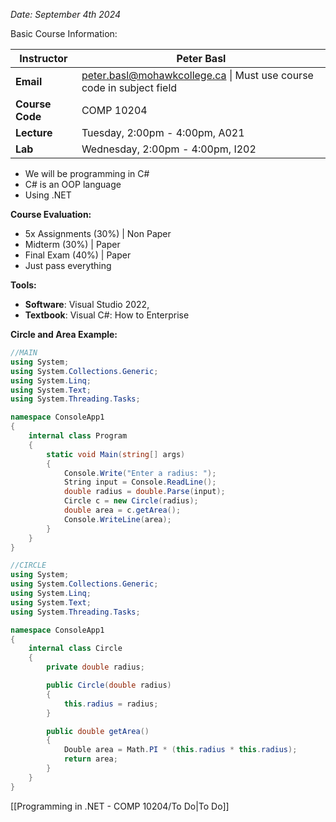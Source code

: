 *Date: September 4th 2024*

Basic Course Information:

| **Instructor**  | Peter Basl                                                                                                 |
| --------------- | ---------------------------------------------------------------------------------------------------------- |
| **Email**       | [peter.basl@mohawkcollege.ca](mailto:peter.basl@mohawkcollege.ca) \| Must use course code in subject field |
| **Course Code** | COMP 10204                                                                                                 |
| **Lecture**     | Tuesday, 2:00pm - 4:00pm, A021                                                                             |
| **Lab**         | Wednesday, 2:00pm - 4:00pm, I202                                                                           |

- We will be programming in C# 
- C# is an OOP language 
- Using .NET 

**Course Evaluation:**
- 5x Assignments (30%) | Non Paper
- Midterm (30%) | Paper
- Final Exam (40%) | Paper
- Just pass everything

**Tools:**
- **Software**: Visual Studio  2022,
- **Textbook**: Visual C#: How to Enterprise

**Circle and Area Example:**

```cs
//MAIN
using System;
using System.Collections.Generic;
using System.Linq;
using System.Text;
using System.Threading.Tasks;

namespace ConsoleApp1
{
    internal class Program
    {
        static void Main(string[] args)
        {
            Console.Write("Enter a radius: ");
            String input = Console.ReadLine();
            double radius = double.Parse(input);
            Circle c = new Circle(radius);
            double area = c.getArea();
            Console.WriteLine(area);
        }
    }
}
```

```cs
//CIRCLE
using System;
using System.Collections.Generic;
using System.Linq;
using System.Text;
using System.Threading.Tasks;

namespace ConsoleApp1
{
    internal class Circle
    {
        private double radius;

        public Circle(double radius) 
        {
            this.radius = radius;
        }

        public double getArea()
        {
            Double area = Math.PI * (this.radius * this.radius);
            return area;
        }
    }
}
```

[[Programming in .NET - COMP 10204/To Do|To Do]]


